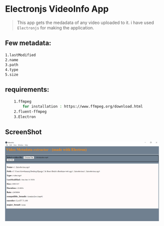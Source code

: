 # Electronjs VideoInfo App
> This app gets the medadata of any video uploaded to it. i have used `Electronjs` for making the application.

## Few metadata:
    1.lastModified
    2.name
    3.path
    4.type
    5.size

## requirements:
```sh
    1.ffmpeg
        for installation : https://www.ffmpeg.org/download.html
    2.fluent-ffmpeg
    3.Electron
```

## ScreenShot
![](screenshot/1.PNG)